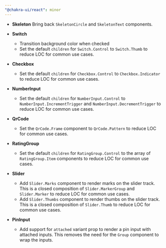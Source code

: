 ```yaml
---
"@chakra-ui/react": minor
---
```


- **Skeleton** Bring back `SkeletonCircle` and `SkeletonText` components.

- **Switch**

  - Transition background color when checked
  - Set the default `children` for `Switch.Control` to `Switch.Thumb` to reduce
    LOC for common use cases.

- **Checkbox**

  - Set the default `children` for `Checkbox.Control` to `Checkbox.Indicator` to
    reduce LOC for common use cases.

- **NumberInput**

  - Set the default `children` for `NumberInput.Control` to
    `NumberInput.IncrementTrigger` and `NumberInput.DecrementTrigger` to reduce
    LOC for common use cases.

- **QrCode**

  - Set the `QrCode.Frame` component to `QrCode.Pattern` to reduce LOC for
    common use cases.

- **RatingGroup**

  - Set the default `children` for `RatingGroup.Control` to the array of
    `RatingGroup.Item` components to reduce LOC for common use cases.

- **Slider**

  - Add `Slider.Marks` component to render marks on the slider track. This is a
    closed composition of `Slider.MarkerGroup` and `Slider.Marker` to reduce LOC
    for common use cases.
  - Add `Slider.Thumbs` component to render thumbs on the slider track. This is
    a closed composition of `Slider.Thumb` to reduce LOC for common use cases.

- **PinInput**

  - Add support for `attached` variant prop to render a pin input with attached
    inputs. This removes the need for the `Group` component to wrap the inputs.
